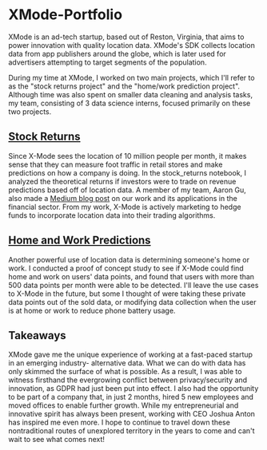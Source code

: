 # XMode-Portfolio

XMode is an ad-tech startup, based out of Reston, Virginia, that aims to power innovation with quality location data. XMode's SDK collects location data from app publishers around the globe, which is later used for advertisers attempting to target segments of the population.

During my time at XMode, I worked on two main projects, which I'll refer to as the "stock returns project" and the "home/work prediction project". Although time was also spent on smaller data cleaning and analysis tasks, my team, consisting of 3 data science interns, focused primarily on these two projects.

## [Stock Returns](./home_work_project/home-work.ipynb)

Since X-Mode sees the location of 10 million people per month, it makes sense that they can measure foot traffic in retail stores and make predictions on how a company is doing. In the stock_returns notebook, I analyzed the theoretical returns if investors were to trade on revenue predictions based off of location data. A member of my team, Aaron Gu, also made a [Medium blog post](https://medium.com/blogmode/mad-money-data-edition-bab8e7faaaaf) on our work and its applications in the financial sector. From my work, X-Mode is actively marketing to hedge funds to incorporate location data into their trading algorithms.

## [Home and Work Predictions](./stock_project/stock_returns.ipynb)

Another powerful use of location data is determining someone's home or work. I conducted a proof of concept study to see if X-Mode could find home and work on users' data points, and found that users with more than 500 data points per month were able to be detected. I'll leave the use cases to X-Mode in the future, but some I thought of were taking these private data points out of the sold data, or modifying data collection when the user is at home or work to reduce phone battery usage.

## Takeaways

XMode gave me the unique experience of working at a fast-paced startup in an emerging industry- alternative data. What we can do with data has only skimmed the surface of what is possible. As a result, I was able to witness firsthand the evergrowing conflict between privacy/security and innovation, as GDPR had just been put into effect. I also had the opportunity to be part of a company that, in just 2 months, hired 5 new employees and moved offices to enable further growth. While my entrepreneurial and innovative spirit has always been present, working with CEO Joshua Anton has inspired me even more. I hope to continue to travel down these nontraditional routes of unexplored territory in the years to come and can't wait to see what comes next!
